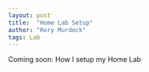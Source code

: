 ```yaml
---
layout: post
title:  "Home Lab Setup"
author: "Rory Murdock"
tags: Lab
---
```


Coming soon: How I setup my Home Lab